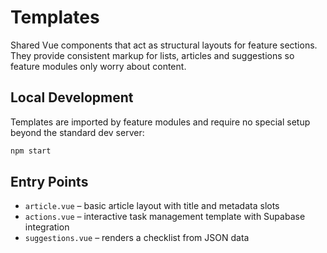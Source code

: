 # Templates

Shared Vue components that act as structural layouts for feature sections. They
provide consistent markup for lists, articles and suggestions so feature modules
only worry about content.

## Local Development

Templates are imported by feature modules and require no special setup beyond
the standard dev server:

```sh
npm start
```

## Entry Points

- `article.vue` – basic article layout with title and metadata slots
- `actions.vue` – interactive task management template with Supabase integration
- `suggestions.vue` – renders a checklist from JSON data
